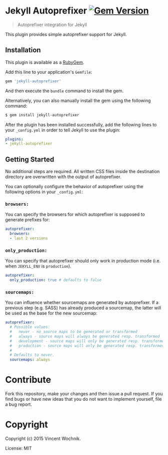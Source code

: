 # Jekyll Autoprefixer [![Gem Version](https://badge.fury.io/rb/jekyll-autoprefixer.png)](http://badge.fury.io/rb/jekyll-autoprefixer)

> Autoprefixer integration for Jekyll

This plugin provides simple autoprefixer support for Jekyll.

## Installation

This plugin is available as a [RubyGem][ruby-gem].

Add this line to your application's `Gemfile`:

```ruby
gem 'jekyll-autoprefixer'
```

And then execute the `bundle` command to install the gem.

Alternatively, you can also manually install the gem using the following command:

```bash
$ gem install jekyll-autoprefixer
```

After the plugin has been installed successfully, add the following lines to your `_config.yml` in order to tell Jekyll to use the plugin:

```yaml
plugins:
- jekyll-autoprefixer
```

## Getting Started

No additional steps are required. All written CSS files inside the destination
directory are overwritten with the output of autoprefixer.

You can optionally configure the behavior of autoprefixer using the following options in your `_config.yml`:

### `browsers:`

You can specify the browsers for which autoprefixer is supposed to generate prefixes for:

```yaml
autoprefixer:
  browsers:
  - last 2 versions
```

### `only_production:`

You can specify that autoprefixer should only work in production mode (i.e. when `JEKYLL_ENV` is `production`).

```yaml
autoprefixer:
  only_production: true # defaults to false
```

### `sourcemaps:`

You can influence whether sourcemaps are generated by autoprefixer.
If a previous step (e.g. SASS) has already produced a sourcemap, the latter will be used as the base for the new sourcemap:

```yaml
autoprefixer:
  # Possible values:
  #   never - no source maps to be generated or transformed
  #   always - source maps will always be generated resp. transformed
  #   development - source maps will only be generated resp. transformed if JEKYLL_ENV == development
  #   production - source maps will only be generated resp. transformed if JEKYLL_ENV == production
  #
  # Defaults to never.
  sourcemaps: always
```

# Contribute

Fork this repository, make your changes and then issue a pull request. If you find bugs or have new ideas that you do not want to implement yourself, file a bug report.

# Copyright

Copyright (c) 2015 Vincent Wochnik.

License: MIT

[ruby-gem]: https://rubygems.org/gems/jekyll-email-protect
